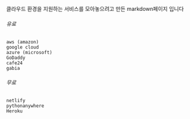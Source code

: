 클라우드 환경을 지원하는 서비스를 모아놓으려고 만든 markdown페이지 입니다

###### 유료
	aws (amazon)
	google cloud
	azure (microsoft)
	GoDaddy
	cafe24
	gabia
    

###### 무료
	netlify
    pythonanywhere
    Heroku
    
    
